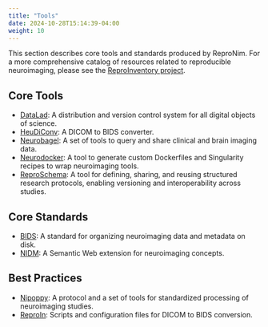 ```yaml
---
title: "Tools"
date: 2024-10-28T15:14:39-04:00
weight: 10
---
```


This section describes core tools and standards produced by ReproNim.  For a more comprehensive catalog of resources related to reproducible neuroimaging, please see the [ReproInventory project](https://github.com/ReproNim/ReproInventory).

## Core Tools

- [DataLad](datalad/index.html): A distribution and version control system for all digital objects of science.
- [HeuDiConv](heudiconv/index.html): A DICOM to BIDS converter.
- [Neurobagel](neurobagel/index.html): A set of tools to query and share clinical and brain imaging data.
- [Neurodocker](neurodocker/index.html): A tool to generate custom Dockerfiles and Singularity recipes to wrap neuroimaging tools.
- [ReproSchema](reproschema/index.html): A tool for defining, sharing, and reusing structured research protocols, enabling versioning and interoperability across studies.

## Core Standards

- [BIDS](bids/index.html): A standard for organizing neuroimaging data and metadata on disk.
- [NIDM](nidm/index.html): A Semantic Web extension for neuroimaging concepts.

## Best Practices

- [Nipoppy](nipoppy/index.html): A protocol and a set of tools for standardized processing of neuroimaging studies.
- [ReproIn](reproin/index.html): Scripts and configuration files for DICOM to BIDS conversion.
